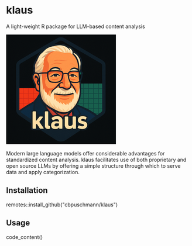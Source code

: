 # klaus
 A light-weight R package for LLM-based content analysis

![klaus](logo_black.png?raw=true "klaus")

Modern large language models offer considerable advantages for standardized content analysis. 
klaus facilitates use of both proprietary and open source LLMs by offering a simple structure through which to
serve data and apply categorization.

## Installation

  remotes::install_github("cbpuschmann/klaus")
  
## Usage

  code_content()
  
